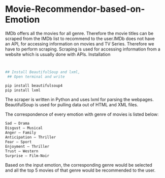 # Movie-Recommendor-based-on-Emotion

IMDb offers all the movies for all genre. Therefore the movie titles can be scraped from the IMDb list to recommend to the user.IMDb does not have an API, for accessing information on movies and TV Series. Therefore we have to perform scraping. Scraping is used for accessing information from a website which is usually done with APIs.
Installation

```sh


## Install BeautifulSoup and lxml,
 ## Open terminal and write

pip install beautifulsoup4
pip install lxml

```

The scraper is written in Python and uses lxml for parsing the webpages. BeautifulSoup is used for pulling data out of HTML and XML files.


The correspondence of every emotion with genre of movies is listed below:



```sh
Sad – Drama
Disgust – Musical
Anger – Family
Anticipation – Thriller
Fear – Sport
Enjoyment – Thriller
Trust – Western
Surprise – Film-Noir
```
Based on the input emotion, the corresponding genre would be selected and all the top 5 movies of that genre would be recommended to the user.
